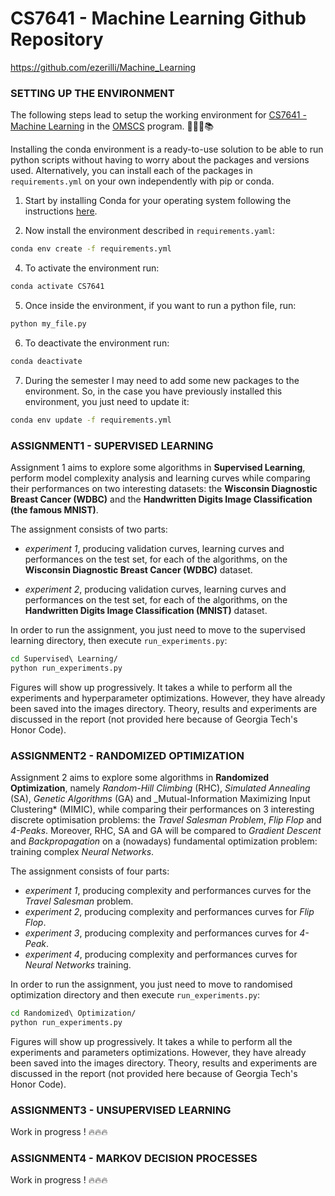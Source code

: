 # CS7641 - Machine Learning Github Repository 
https://github.com/ezerilli/Machine_Learning

### SETTING UP THE ENVIRONMENT

The following steps lead to setup the working environment for [CS7641 - Machine Learning](https://www.omscs.gatech.edu/cs-7641-machine-learning) 
in the [OMSCS](http://www.omscs.gatech.edu) program. 👨🏻‍💻📚

Installing the conda environment is a ready-to-use solution to be able to run python scripts without having to worry 
about the packages and versions used. Alternatively, you can install each of the packages in `requirements.yml` on your 
own independently with pip or conda.

1. Start by installing Conda for your operating system following the instructions [here](https://conda.io/docs/user-guide/install/index.html).

2. Now install the environment described in `requirements.yaml`:
```bash
conda env create -f requirements.yml
```

4. To activate the environment run:
```bash
conda activate CS7641
```

5. Once inside the environment, if you want to run a python file, run:
```bash
python my_file.py
```

6. To deactivate the environment run:
```bash
conda deactivate
```

7. During the semester I may need to add some new packages to the environment. So, in the case you have previously 
installed this environment, you just need to update it:
```bash
conda env update -f requirements.yml
```

### ASSIGNMENT1 - SUPERVISED LEARNING

Assignment 1 aims to explore some algorithms in **Supervised Learning**, perform model complexity analysis and learning 
curves while comparing their performances on two interesting datasets: the **Wisconsin Diagnostic Breast Cancer (WDBC)** 
and the **Handwritten Digits Image Classification (the famous MNIST)**.

The assignment consists of two parts: 

- _experiment 1_, producing validation curves, learning curves and performances on the test set, for each of the 
algorithms, on the **Wisconsin Diagnostic Breast Cancer (WDBC)** dataset.

- _experiment 2_, producing validation curves, learning curves and performances on the test set, for each of the 
algorithms, on the **Handwritten Digits Image Classification (MNIST)** dataset.

In order to run the assignment, you just need to move to the supervised learning directory, then execute `run_experiments.py`:
```bash
cd Supervised\ Learning/
python run_experiments.py
```
Figures will show up progressively. It takes a while to perform all the experiments and hyperparameter optimizations. 
However, they have already been saved into the images directory. Theory, results and experiments are discussed in the 
report (not provided here because of Georgia Tech's Honor Code).


### ASSIGNMENT2 - RANDOMIZED OPTIMIZATION

Assignment 2 aims to explore some algorithms in **Randomized Optimization**, namely _Random-Hill Climbing_ (RHC), _Simulated 
Annealing_ (SA), _Genetic Algorithms_ (GA) and _Mutual-Information Maximizing Input Clustering* (MIMIC), while comparing 
their performances on 3 interesting discrete optimisation problems: the _Travel Salesman Problem_, _Flip Flop_ and _4-Peaks_. 
Moreover, RHC, SA and GA will be compared to _Gradient Descent_ and _Backpropagation_ on a (nowadays) fundamental optimization 
problem: training complex _Neural Networks_.

The assignment consists of four parts: 

- _experiment 1_, producing complexity and performances curves for the _Travel Salesman_ problem.
- _experiment 2_, producing complexity and performances curves for _Flip Flop_.
- _experiment 3_, producing complexity and performances curves for _4-Peak_.
- _experiment 4_, producing complexity and performances curves for _Neural Networks_ training.

In order to run the assignment, you just need to move to randomised optimization directory and then execute `run_experiments.py`:
```bash
cd Randomized\ Optimization/
python run_experiments.py
```
Figures will show up progressively. It takes a while to perform all the experiments and parameters optimizations. 
However, they have already been saved into the images directory. Theory, results and experiments are discussed in the 
report (not provided here because of Georgia Tech's Honor Code). 

### ASSIGNMENT3 - UNSUPERVISED LEARNING

Work in progress ! 🔥🔥🔥


### ASSIGNMENT4 - MARKOV DECISION PROCESSES

Work in progress ! 🔥🔥🔥
